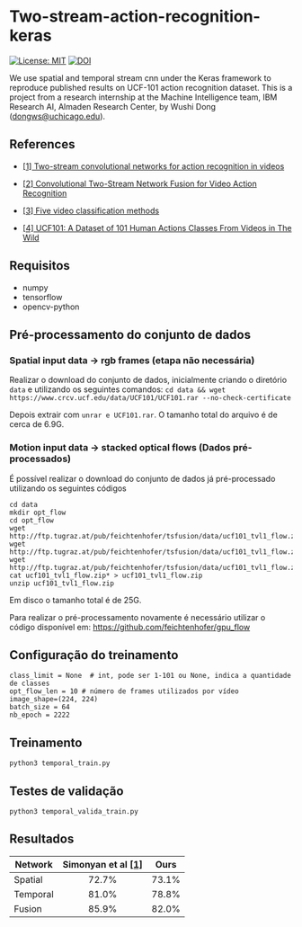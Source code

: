 # Two-stream-action-recognition-keras
[![License: MIT](https://img.shields.io/badge/License-MIT-yellow.svg)](https://opensource.org/licenses/MIT)
[![DOI](https://zenodo.org/badge/127003611.svg)](https://zenodo.org/badge/latestdoi/127003611) 

We use spatial and temporal stream cnn under the Keras framework to reproduce published results on UCF-101 action recognition dataset. This is a project from a research internship at the Machine Intelligence team, IBM Research AI, Almaden Research Center, by Wushi Dong (dongws@uchicago.edu).


## References

*  [[1] Two-stream convolutional networks for action recognition in videos](http://papers.nips.cc/paper/5353-two-stream-convolutional)

*  [[2] Convolutional Two-Stream Network Fusion for Video Action Recognition](https://github.com/feichtenhofer/twostreamfusion)

*  [[3] Five video classification methods](https://github.com/harvitronix/five-video-classification-methods/blob/master/README.md)

*  [[4] UCF101: A Dataset of 101 Human Actions Classes From Videos in The Wild](https://arxiv.org/abs/1212.0402)


## Requisitos

  * numpy
  * tensorflow
  * opencv-python

## Pré-processamento do conjunto de dados

### Spatial input data -> rgb frames (etapa não necessária)

  Realizar o download do conjunto de dados, inicialmente criando o diretório `data` e utilizando os seguintes comandos:
  `cd data && wget https://www.crcv.ucf.edu/data/UCF101/UCF101.rar --no-check-certificate`
  
  Depois extrair com `unrar e UCF101.rar`. O tamanho total do arquivo é de cerca de 6.9G.

### Motion input data -> stacked optical flows (Dados pré-processados)

  É possível realizar o download do conjunto de dados já pré-processado utilizando os seguintes códigos
  ```
  cd data
  mkdir opt_flow
  cd opt_flow
  wget http://ftp.tugraz.at/pub/feichtenhofer/tsfusion/data/ucf101_tvl1_flow.zip.001
  wget http://ftp.tugraz.at/pub/feichtenhofer/tsfusion/data/ucf101_tvl1_flow.zip.002
  wget http://ftp.tugraz.at/pub/feichtenhofer/tsfusion/data/ucf101_tvl1_flow.zip.003
  cat ucf101_tvl1_flow.zip* > ucf101_tvl1_flow.zip
  unzip ucf101_tvl1_flow.zip
  ```
  Em disco o tamanho total é de 25G.

  Para realizar o pré-processamento novamente é necessário utilizar o código disponível em: https://github.com/feichtenhofer/gpu_flow

## Configuração do treinamento

  ```
  class_limit = None  # int, pode ser 1-101 ou None, indica a quantidade de classes
  opt_flow_len = 10 # número de frames utilizados por vídeo
  image_shape=(224, 224)
  batch_size = 64
  nb_epoch = 2222
  ```

## Treinamento

  `python3 temporal_train.py`


## Testes de validação

  `python3 temporal_valida_train.py`

## Resultados

|Network     |Simonyan et al [[1]](http://papers.nips.cc/paper/5353-two-stream-convolutional) |Ours  |
-------------|:--------------:|:----:|
|Spatial     |72.7%           |73.1% |
|Temporal    |81.0%           |78.8% |
|Fusion      |85.9%           |82.0% |

